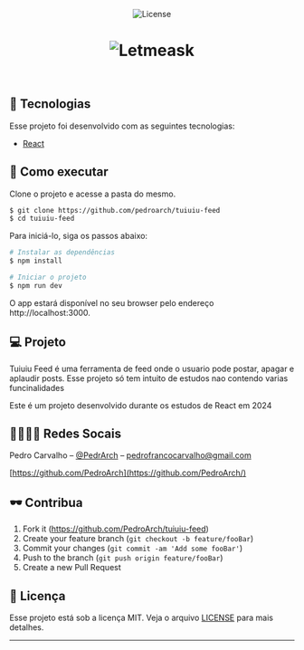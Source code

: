 <p align="center">
  <img  src="https://imgur.com/a7z7SZ9" alt="License">
</p>

<h1 align="center">
    <img alt="Letmeask" src="/screenshot.png" />
</h1>

<br>

## 🧪 Tecnologias

Esse projeto foi desenvolvido com as seguintes tecnologias:

- [React](https://reactjs.org)

## 🚀 Como executar

Clone o projeto e acesse a pasta do mesmo.

```bash
$ git clone https://github.com/pedroarch/tuiuiu-feed
$ cd tuiuiu-feed
```

Para iniciá-lo, siga os passos abaixo:
```bash
# Instalar as dependências
$ npm install

# Iniciar o projeto
$ npm run dev
```
O app estará disponível no seu browser pelo endereço http://localhost:3000.


## 💻 Projeto

Tuiuiu Feed é uma ferramenta de feed onde o usuario pode postar, apagar e aplaudir posts. Esse projeto só tem intuito de estudos nao contendo varias funcinalidades

Este é um projeto desenvolvido durante os estudos de React em 2024


## 👩‍👩‍👧‍👦 Redes Socais

Pedro Carvalho – [@PedrArch](https://twitter.com/PedroArch) – pedrofrancocarvalho@gmail.com

[https://github.com/PedroArch](https://github.com/PedroArch/)

## 🕶️ Contribua

1. Fork it (<https://github.com/PedroArch/tuiuiu-feed>)
2. Create your feature branch (`git checkout -b feature/fooBar`)
3. Commit your changes (`git commit -am 'Add some fooBar'`)
4. Push to the branch (`git push origin feature/fooBar`)
5. Create a new Pull Request

## 📝 Licença

Esse projeto está sob a licença MIT. Veja o arquivo [LICENSE](LICENSE.md) para mais detalhes.

---
